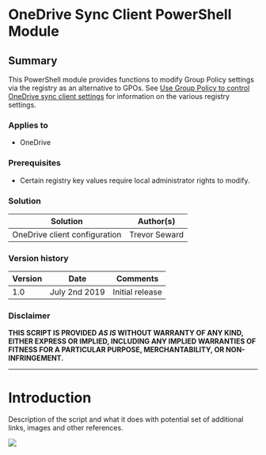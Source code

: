 # OneDrive Sync Client PowerShell Module #

## Summary ##

This PowerShell module provides functions to modify Group Policy settings via the registry as an alternative to GPOs. See [Use Group Policy to control OneDrive sync client settings](https://docs.microsoft.com/en-us/onedrive/use-group-policy) for information on the various registry settings.
 
### Applies to ###

- OneDrive

### Prerequisites ###

- Certain registry key values require local administrator rights to modify.

### Solution ###
Solution | Author(s)
---------|----------
OneDrive client configuration | Trevor Seward

### Version history ###
Version  | Date | Comments
---------| -----| --------
1.0  | July 2nd 2019 | Initial release

### Disclaimer ###

**THIS SCRIPT IS PROVIDED *AS IS* WITHOUT WARRANTY OF ANY KIND, EITHER EXPRESS OR IMPLIED, INCLUDING ANY IMPLIED WARRANTIES OF FITNESS FOR A PARTICULAR PURPOSE, MERCHANTABILITY, OR NON-INFRINGEMENT.**

----------

# Introduction

Description of the script and what it does with potential set of additional links, images and other references.

<img src="https://telemetry.sharepointpnp.com/onedrive-admin-scripts/scripts/my-script-folder-name" /> 

